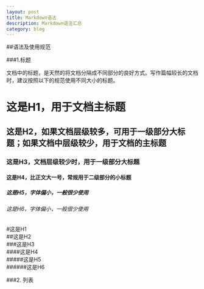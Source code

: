 ```yaml
---
layout: post
title: Markdown语法
description: Markdown语法汇总
category: blog
---
```


##语法及使用规范  

###1.标题  

文档中的标题，是天然的将文档分隔成不同部分的良好方式。写作篇幅较长的文档时，建议按照以下的规范使用不同大小的标题。  

   # 这是H1，用于文档主标题    
   ## 这是H2，如果文档层级较多，可用于一级部分大标题；如果文档中层级较少，用于文档的主标题    
   ### 这是H3，文档层级较少时，用于一级部分大标题    
   #### 这是H4，比正文大一号，常规用于二级部分的小标题    
   ##### 这是H5，字体偏小，一般很少使用     
   ###### 这是H6，字体偏小，一般很少使用   

#这是H1  
##这是H2  
###这是H3  
####这是H4  
#####这是H5  
######这是H6  
  
###2. 列表  
  

